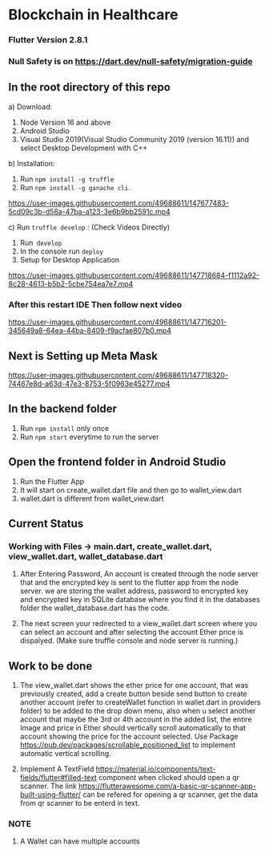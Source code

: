 # Blockchain in Healthcare

### Flutter Version 2.8.1 
### Null Safety is on https://dart.dev/null-safety/migration-guide

## In the root directory of this repo
a) Download:
1. Node Version 16 and above
2. Android Studio
3. Visual Studio 2019(Visual Studio Community 2019 (version 16.11)) and select Desktop Development with C++

b) Installation:
1. Run `npm install -g truffle`
2. Run `npm install -g ganache cli`.



https://user-images.githubusercontent.com/49688611/147677483-5cd09c3b-d56a-47ba-a123-3e6b9bb2591c.mp4




c) Run `truffle develop` : (Check Videos Directly)
1. Run` develop`
2. In the console run `deploy`
3. Setup for Desktop Application



https://user-images.githubusercontent.com/49688611/147718684-f1112a92-8c28-4613-b5b2-5cbe754ea7e7.mp4



### After this restart IDE Then follow next video



https://user-images.githubusercontent.com/49688611/147716201-345649a8-64ea-44ba-8409-f9acfae807b0.mp4

## Next is Setting up Meta Mask



https://user-images.githubusercontent.com/49688611/147718320-74467e8d-a63d-47e3-8753-5f0963e45277.mp4




## In the backend folder

1. Run `npm install` only once
2. Run `npm start` everytime to run the server

## Open the frontend folder in Android Studio

1. Run the Flutter App
2. It will start on create_wallet.dart file and then go to wallet_view.dart
3. wallet.dart is different from wallet_view.dart

## Current Status

### Working with Files -> main.dart, create_wallet.dart, view_wallet.dart, wallet_database.dart

1. After Entering Password, An account is created through the node server that and the encrypted key is sent to the flutter app from the node server. we are storing the wallet address, password to encrypted key and encrypted key in SQLite database where you find it in the databases folder the wallet_database.dart has the code.

2. The next screen your redirected to a view_wallet.dart screen where you can select an account and after selecting the account Ether price is dispalyed. (Make sure truffle console and node server is running.)

## Work to be done
 
 1. The view_wallet.dart shows the ether price for one account, that was previously created, add a create button beside send button to create another account (refer to createWallet function in  wallet.dart in providers folder) to be added to the drop down menu, also when u select another account that maybe the 3rd or 4th account in the added list, the entire Image and price in Ether should vertically scroll automatically to that account showing the price for the account selected. 
 Use Package https://pub.dev/packages/scrollable_positioned_list to implement automatic vertical scrolling.


 2. Implement A TextField https://material.io/components/text-fields/flutter#filled-text component when clicked should open a qr scanner. The link https://flutterawesome.com/a-basic-qr-scanner-app-built-using-flutter/ can be refered for opening a qr scanner, get the data from qr scanner to be enterd in text.

### NOTE
1. A Wallet can have multiple accounts
